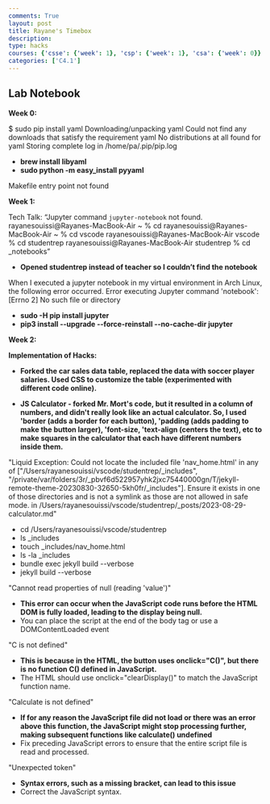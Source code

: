 ```yaml
---
comments: True
layout: post
title: Rayane's Timebox
description: 
type: hacks
courses: {'csse': {'week': 1}, 'csp': {'week': 1}, 'csa': {'week': 0}}
categories: ['C4.1']
---
```


## Lab Notebook

**Week 0:**

$ sudo pip install yaml
Downloading/unpacking yaml
Could not find any downloads that satisfy the requirement yaml
No distributions at all found for yaml
Storing complete log in /home/pa/.pip/pip.log

- **brew install libyaml**
- **sudo python -m easy_install pyyaml**

Makefile entry point not found

**Week 1:** 

Tech Talk: 
“Jupyter command `jupyter-notebook` not found.
rayanesouissi@Rayanes-MacBook-Air ~ % cd
rayanesouissi@Rayanes-MacBook-Air ~ % cd vscode
rayanesouissi@Rayanes-MacBook-Air vscode % cd studentrep
rayanesouissi@Rayanes-MacBook-Air studentrep % cd _notebooks”

- **Opened studentrep instead of teacher so I couldn’t find the notebook**

When I executed a jupyter notebook in my virtual environment in Arch Linux, the following error occurred. Error executing Jupyter command 'notebook': [Errno 2] No such file or directory

- **sudo -H pip install jupyter**
- **pip3 install --upgrade --force-reinstall --no-cache-dir jupyter**

**Week 2:**

**Implementation of Hacks:**

- **Forked the car sales data table, replaced the data with soccer player salaries. Used CSS to customize the table (experimented with different code online).**

- **JS Calculator - forked Mr. Mort's code, but it resulted in a column of numbers, and didn't really look like an actual calculator. So, I used 'border (adds a border for each button), 'padding (adds padding to make the button larger), 'font-size, 'text-align (centers the text), etc to make squares in the calculator that each have different numbers inside them.** 

"Liquid Exception: Could not locate the included file 'nav_home.html' in any of ["/Users/rayanesouissi/vscode/studentrep/_includes", "/private/var/folders/3r/_pbvf6d522957yhk2jxc75440000gn/T/jekyll-remote-theme-20230830-32650-5kh0fr/_includes"]. Ensure it exists in one of those directories and is not a symlink as those are not allowed in safe mode. in /Users/rayanesouissi/vscode/studentrep/_posts/2023-08-29-calculator.md"

- cd /Users/rayanesouissi/vscode/studentrep
- ls _includes
- touch _includes/nav_home.html
- ls -la _includes
- bundle exec jekyll build --verbose
- jekyll build --verbose


"Cannot read properties of null (reading 'value')"
- **This error can occur when the JavaScript code runs before the HTML DOM is fully loaded, leading to the display being null.**
- You can place the script at the end of the body tag or use a DOMContentLoaded event

"C is not defined"
- **This is because in the HTML, the button uses onclick="C()", but there is no function C() defined in JavaScript.**
- The HTML should use onclick="clearDisplay()" to match the JavaScript function name.

"Calculate is not defined"
- **If for any reason the JavaScript file did not load or there was an error above this function, the JavaScript might stop processing further, making subsequent functions like calculate() undefined**
- Fix preceding JavaScript errors to ensure that the entire script file is read and processed.

"Unexpected token"
- **Syntax errors, such as a missing bracket, can lead to this issue**
- Correct the JavaScript syntax.


